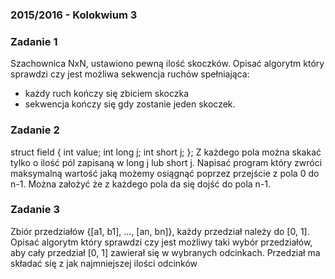 ### 2015/2016 - Kolokwium 3

### Zadanie 1

Szachownica NxN, ustawiono pewną ilość skoczków. Opisać algorytm który sprawdzi czy jest
możliwa sekwencja ruchów spełniająca:
- każdy ruch kończy się zbiciem skoczka
- sekwencja kończy się gdy zostanie jeden skoczek.

### Zadanie 2

struct field {
    int value;
    int long j;
    int short j;
};
Z każdego pola można skakać tylko o ilość pól zapisaną w long j lub short j. Napisać program
który zwróci maksymalną wartość jaką możemy osiągnąć poprzez przejście z pola 0 do n-1.
Można założyć że z każdego pola da się dojść do pola n-1.

### Zadanie 3

Zbiór przedziałów {[a1, b1], ..., [an, bn]}, każdy przedział należy do [0, 1]. Opisać algorytm który sprawdzi czy jest możliwy taki wybór przedziałów, aby cały przedział [0, 1] zawierał się w wybranych odcinkach. Przedział ma składać się z jak najmniejszej ilości odcinków
